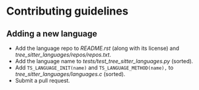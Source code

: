 # Contributing guidelines

## Adding a new language

- Add the language repo to _README.rst_ (along with its license) and
  _tree_sitter_languages/repos/repos.txt_.
- Add the language name to _tests/test_tree_sitter_languages.py_ (sorted).
- Add `TS_LANGUAGE_INIT(name)` and `TS_LANGUAGE_METHOD(name),` to
  _tree_sitter_languages/languages.c_ (sorted).
- Submit a pull request.
